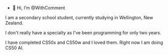 - 👋 Hi, I’m @WithComment

<!---
WithComment/WithComment is a ✨ special ✨ repository because its `README.md` (this file) appears on your GitHub profile.
You can click the Preview link to take a look at your changes.
--->

I am a secondary school student, currently studying in Wellington, New Zealand.

I don't really have a specialty as I've been programming for only two years.

I have completed CS50x and CS50w and I loved them. Right now I am doing CS50 AI.
